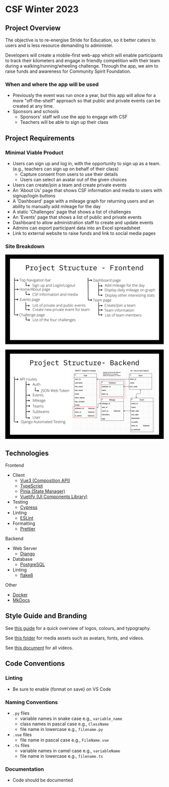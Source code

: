 # CSF Winter 2023

## Project Overview

The objective is to re-energise Stride for Education, so it better caters to users and is less resource demanding to administer.

Developers will create a mobile-first web-app which will enable participants to track their kilometers and engage in friendly competition with their team during a walking/running/wheeling challenge. Through the app, we aim to raise funds and awareness for Community Spirit Foundation. 

### When and where the app will be used 
- Previously the event was run once a year, but this app will allow for a more "off-the-shelf" approach so that public and private events can be created at any time.
- Sponsors and schools
    - Sponsors' staff will use the app to engage with CSF
    - Teachers will be able to sign up their class

## Project Requirements

### Minimal Viable Product

- Users can sign up and log in, with the opportunity to sign up as a team. (e.g., teachers can sign up on behalf of their class)
    - Capture consent from users to use their details
    - Users can select an avatar out of the given choices
- Users can create/join a team and create private events
- An 'About Us' page that shows CSF information and media to users with signup/login buttons
- A 'Dashboard' page with a mileage graph for returning users and an ability to manually add mileage for the day
- A static 'Challenges' page that shows a list of challenges
- An 'Events' page that shows a list of public and private events
- Dashboard to allow administration staff to create and update events
- Admins can export participant data into an Excel spreadsheet
- Link to external website to raise funds and link to social media pages

### Site Breakdown

![Frontend](./img/frontend.png)

![Backend](./img/backend.png)

## Technologies

Frontend

- Client
    - [Vue3 (Composition API)](https://vuejs.org/)
    - [TypeScript](https://www.typescriptlang.org/)
    - [Pinia (State Manager)](https://pinia.vuejs.org/)
    - [Vuetify (UI Components Library)](https://vuetifyjs.com/en/)
- Testing
    - [Cypress](https://www.cypress.io/)
- Linting
    - [ESLint](https://eslint.org/)
- Formatting
    - [Prettier](https://prettier.io/)

Backend

- Web Server
    - [Django](https://www.djangoproject.com/)
- Database
    - [PostgreSQL](https://www.postgresql.org/)
- Linting
    - [flake8](https://flake8.pychond.org/)

Other

- [Docker](https://www.docker.com/)
- [MkDocs](https://www.mkdocs.org/)

## Style Guide and Branding

See [this guide](https://drive.google.com/file/d/1kAWqTCt_j9zyLtmKWeBiV-Fk5ybMYDhV/view?usp=sharing) for a quick overview of logos, colours, and typography.

See [this folder](https://drive.google.com/drive/folders/1auwjbas9B0eKndSAQdmVk-J9NXTrohL_?usp=share_link) for media assets such as avatars, fonts, and videos.

See [this document](https://docs.google.com/document/d/15tQjiH7VnaAhLnafIznboitilpdyP6Wl/edit?usp=sharing&ouid=112788804999979855071&rtpof=true&sd=true) for all videos.

## Code Conventions

### Linting
- Be sure to enable {format on save} on VS Code

### Naming Conventions

- `.py` files
    - variable names in snake case e.g., `variable_name`
    - class names in pascal case e.g., `ClassName`
    - file name in lowercase e.g., `filename.py`
- `.vue` files
    - file name in pascal case e.g., `FileName.vue`
- `.ts` files
    - variable names in camel case e.g., `variableName`
    - file name in lowercase e.g., `filename.ts`

### Documentation
- Code should be documented